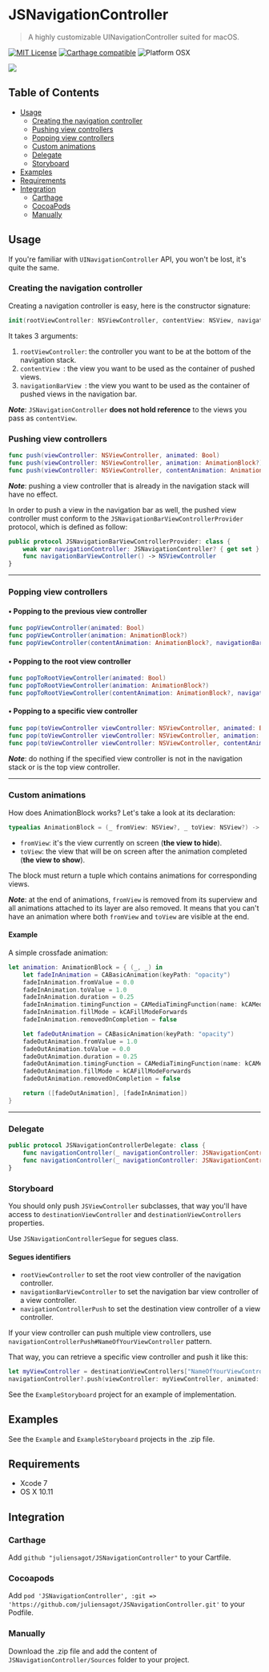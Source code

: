 # JSNavigationController
>A highly customizable UINavigationController suited for macOS.

[![MIT License](https://img.shields.io/badge/license-MIT-lightgrey.svg)](LICENSE.md)
[![Carthage compatible](https://img.shields.io/badge/Carthage-compatible-4BC51D.svg?style=flat)](https://github.com/Carthage/Carthage)
![Platform OSX](https://img.shields.io/badge/platform-osx-lightgrey.svg)


![](Presentation.gif)

## Table of Contents  
* [Usage](#usage)  
	* [Creating the navigation controller](#creatingNavigationController)    
	* [Pushing view controllers](#pushingViewControllers)
	* [Popping view controllers](#poppingViewControllers)
	* [Custom animations](#customAnimations)
	* [Delegate](#delegate)
	* [Storyboard](#storyboard)
* [Examples](#examples)
* [Requirements](#requirements)    
* [Integration](#integration)
	* [Carthage](#carthageIntegration)
	* [CocoaPods](#cocoapodsIntegration)
	* [Manually](#manualIntegration)

## <a name="usage"></a>Usage
If you're familiar with `UINavigationController` API, you won't be lost, it's quite the same.

### <a name="creatingNavigationController"></a>Creating the navigation controller
Creating a navigation controller is easy, here is the constructor signature:

```swift
init(rootViewController: NSViewController, contentView: NSView, navigationBarView: NSView)
```
It takes 3 arguments:

1. `rootViewController`: the controller you want to be at the bottom of the navigation stack.
2. `contentView `: the view you want to be used as the container of pushed views.
3. `navigationBarView `: the view you want to be used as the container of pushed views in the navigation bar.

**_Note_**: `JSNavigationController` **does not hold reference** to the views you pass as `contentView`.

### <a name="pushingViewControllers"></a>Pushing view controllers
```swift
func push(viewController: NSViewController, animated: Bool)
func push(viewController: NSViewController, animation: AnimationBlock?)
func push(viewController: NSViewController, contentAnimation: AnimationBlock?, navigationBarAnimation: AnimationBlock?)
```

**_Note_**: pushing a view controller that is already in the navigation stack will have no effect.

In order to push a view in the navigation bar as well, the pushed view controller must conform to the `JSNavigationBarViewControllerProvider` protocol, which is defined as follow:

```swift
public protocol JSNavigationBarViewControllerProvider: class {
	weak var navigationController: JSNavigationController? { get set }
	func navigationBarViewController() -> NSViewController
}
```

---

### <a name="poppingViewControllers"></a>Popping view controllers
#### • Popping to the previous view controller
```swift
func popViewController(animated: Bool)
func popViewController(animation: AnimationBlock?)
func popViewController(contentAnimation: AnimationBlock?, navigationBarAnimation: AnimationBlock?)
```
#### • Popping to the root view controller
```swift
func popToRootViewController(animated: Bool)
func popToRootViewController(animation: AnimationBlock?)
func popToRootViewController(contentAnimation: AnimationBlock?, navigationBarAnimation: AnimationBlock?)
```
#### • Popping to a specific view controller
```swift
func pop(toViewController viewController: NSViewController, animated: Bool)
func pop(toViewController viewController: NSViewController, animation: AnimationBlock?)
func pop(toViewController viewController: NSViewController, contentAnimation: AnimationBlock?, navigationBarAnimation: AnimationBlock?)
```
**_Note_**: do nothing if the specified view controller is not in the navigation stack or is the top view controller.

---

### <a name="customAnimations"></a>Custom animations
How does AnimationBlock works? Let's take a look at its declaration:

```swift
typealias AnimationBlock = (_ fromView: NSView?, _ toView: NSView?) -> (fromViewAnimations: [CAAnimation], toViewAnimations: [CAAnimation])
```
* `fromView`: it's the view currently on screen (**the view to hide**).
* `toView`: the view that will be on screen after the animation completed (**the view to show**).

The block must return a tuple which contains animations for corresponding views.

**_Note_**: at the end of animations, `fromView` is removed from its superview and all animations attached to its layer are also removed. It means that you can't have an animation where both `fromView` and `toView` are visible at the end.

#### Example
A simple crossfade animation:

```swift
let animation: AnimationBlock = { (_, _) in
	let fadeInAnimation = CABasicAnimation(keyPath: "opacity")
	fadeInAnimation.fromValue = 0.0
	fadeInAnimation.toValue = 1.0
	fadeInAnimation.duration = 0.25
	fadeInAnimation.timingFunction = CAMediaTimingFunction(name: kCAMediaTimingFunctionEaseOut)
	fadeInAnimation.fillMode = kCAFillModeForwards
	fadeInAnimation.removedOnCompletion = false

	let fadeOutAnimation = CABasicAnimation(keyPath: "opacity")
	fadeOutAnimation.fromValue = 1.0
	fadeOutAnimation.toValue = 0.0
	fadeOutAnimation.duration = 0.25
	fadeOutAnimation.timingFunction = CAMediaTimingFunction(name: kCAMediaTimingFunctionEaseOut)
	fadeOutAnimation.fillMode = kCAFillModeForwards
	fadeOutAnimation.removedOnCompletion = false

	return ([fadeOutAnimation], [fadeInAnimation])
}
```

---

### <a name="delegate"></a>Delegate
```swift
public protocol JSNavigationControllerDelegate: class {
	func navigationController(_ navigationController: JSNavigationController, willShowViewController viewController: NSViewController, animated: Bool)
	func navigationController(_ navigationController: JSNavigationController, didShowViewController viewController: NSViewController, animated: Bool)
}
```

### <a name="storyboard"></a>Storyboard

You should only push `JSViewController` subclasses, that way you'll have access to `destinationViewController` and `destinationViewControllers` properties.

Use `JSNavigationControllerSegue` for segues class.

#### Segues identifiers

* `rootViewController` to set the root view controller of the navigation controller.
* `navigationBarViewController` to set the navigation bar view controller of a view controller.
* `navigationControllerPush` to set the destination view controller of a view controller.

If your view controller can push multiple view controllers, use `navigationControllerPush#NameOfYourViewController` pattern.

That way, you can retrieve a specific view controller and push it like this:

```swift
let myViewController = destinationViewControllers["NameOfYourViewController"]
navigationController?.push(viewController: myViewController, animated: true)
```

See the `ExampleStoryboard` project for an example of implementation.

## Examples
See the `Example` and `ExampleStoryboard` projects in the .zip file.

## <a name="requirements"></a>Requirements
* Xcode 7
* OS X 10.11

## <a name="integration"></a>Integration
### <a name="carthageIntegration"></a>Carthage
Add `github "juliensagot/JSNavigationController"` to your Cartfile.

### <a name="cocoapodsIntegration"></a>Cocoapods
Add `pod 'JSNavigationController', :git => 'https://github.com/juliensagot/JSNavigationController.git'` to your Podfile.

### <a name="manualIntegration"></a>Manually
Download the .zip file and add the content of `JSNavigationController/Sources` folder to your project.
